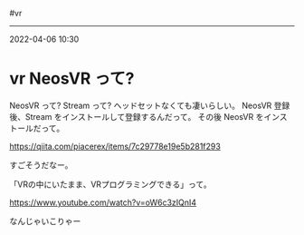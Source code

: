 #vr

---
2022-04-06  10:30

# vr  NeosVR って?

NeosVR って? Stream って?
ヘッドセットなくても凄いらしい。
NeosVR 登録後、Stream をインストールして登録するんだって。
その後 NeosVR をインストールだって。

https://qiita.com/piacerex/items/7c29778e19e5b281f293

すごそうだなー。

「VRの中にいたまま、VRプログラミングできる」って。

https://www.youtube.com/watch?v=oW6c3zIQnI4

なんじゃいこりゃー

